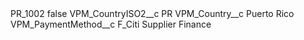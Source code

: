 <?xml version="1.0" encoding="UTF-8"?>
<CustomMetadata xmlns="http://soap.sforce.com/2006/04/metadata" xmlns:xsi="http://www.w3.org/2001/XMLSchema-instance" xmlns:xsd="http://www.w3.org/2001/XMLSchema">
    <label>PR_1002</label>
    <protected>false</protected>
    <values>
        <field>VPM_CountryISO2__c</field>
        <value xsi:type="xsd:string">PR</value>
    </values>
    <values>
        <field>VPM_Country__c</field>
        <value xsi:type="xsd:string">Puerto Rico</value>
    </values>
    <values>
        <field>VPM_PaymentMethod__c</field>
        <value xsi:type="xsd:string">F_Citi Supplier Finance</value>
    </values>
</CustomMetadata>
